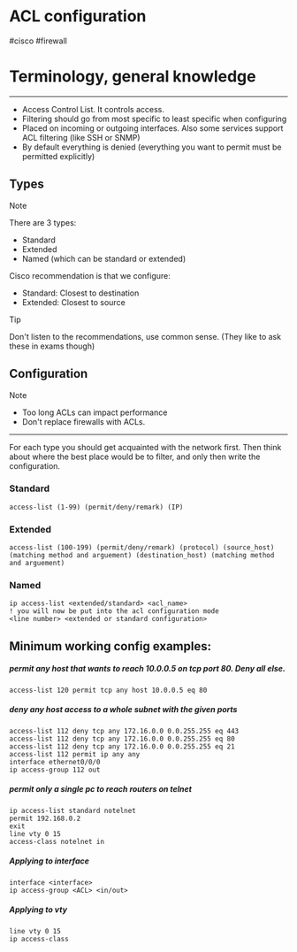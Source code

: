 # ACL configuration
#cisco #firewall 
# Terminology, general knowledge
---
- Access Control List. It controls access.
- Filtering should go from most specific to least specific when configuring
- Placed on incoming or outgoing interfaces. Also some services support ACL filtering (like SSH or SNMP)
- By default everything is denied (everything you want to permit must be permitted explicitly)

Types
---

> [!NOTE]
> There are 3 types:
> - Standard
> - Extended
> - Named (which can be standard or extended)

Cisco recommendation is that we configure:
- Standard: Closest to destination
- Extended: Closest to source

> [!TIP]
> Don't listen to the recommendations, use common sense.
> (They like to ask these in exams though)


Configuration
---

> [!NOTE]
> - Too long ACLs can impact performance
> - Don't replace firewalls with ACLs.

---
For each type you should get acquainted with the network first. Then think about where the best place would be to filter, and only then write the configuration.

### Standard
```
access-list (1-99) (permit/deny/remark) (IP)
```


### Extended
```
access-list (100-199) (permit/deny/remark) (protocol) (source_host) (matching method and arguement) (destination_host) (matching method and arguement)
```

### Named
```
ip access-list <extended/standard> <acl_name>
! you will now be put into the acl configuration mode
<line number> <extended or standard configuration>
```




Minimum working config examples:
---

##### permit any host that wants to reach 10.0.0.5 on tcp port 80. Deny all else.
```
access-list 120 permit tcp any host 10.0.0.5 eq 80
```

##### deny any host access to a whole subnet with the given ports
```
access-list 112 deny tcp any 172.16.0.0 0.0.255.255 eq 443
access-list 112 deny tcp any 172.16.0.0 0.0.255.255 eq 80
access-list 112 deny tcp any 172.16.0.0 0.0.255.255 eq 21
access-list 112 permit ip any any 
interface ethernet0/0/0
ip access-group 112 out
```

##### permit only a single pc to reach routers on telnet
```
ip access-list standard notelnet
permit 192.168.0.2
exit
line vty 0 15
access-class notelnet in
```

##### Applying to interface
```
interface <interface>
ip access-group <ACL> <in/out>
```

##### Applying to vty 
```
line vty 0 15
ip access-class 
```

